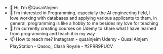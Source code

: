 - 👋 Hi, I’m @QusaiAlnjem
- 👀 I’m interested in Programming, especially the AI engineering field,
  I love working with databases and applying various applicants to them,
  in general, programming is like a hobby to me besides my love for teaching
- 🌱 I’m currently creating courses on Udemy to share what I have learned from programming and teach it in my way
- 📫 How to reach me?
  Instagram - qusainjeim
  Udemy - Qusai Alnjem
  PlayStation - Qasoo_
  Clash Royale - #2PRR9PUCV
